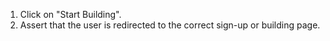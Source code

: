 1. Click on "Start Building".
2. Assert that the user is redirected to the correct sign-up or building page.